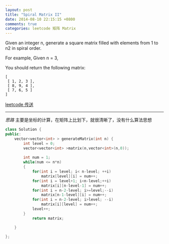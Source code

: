 ```yaml
---
layout: post
title: "Spiral Matrix II"
date: 2014-08-10 22:15:15 +0800
comments: true
categories: leetcode 矩阵 Matrix
---
```

Given an integer n, generate a square matrix filled with elements from 1 to n2 in spiral order.

For example,
Given n = 3,

You should return the following matrix:

	[
 	 [ 1, 2, 3 ],
	 [ 8, 9, 4 ],
	 [ 7, 6, 5 ]
	]

<!--more-->
	
[leetcode 传送](https://oj.leetcode.com/problems/spiral-matrix-ii/)

---
*思路*
主要是坐标的计算，在矩阵上比划下，就很清晰了，没有什么算法思想

```c++
class Solution {
public:
    vector<vector<int> > generateMatrix(int n) {
        int level = 0;
        vector<vector<int> >matrix(n,vector<int>(n,0));
        
        int num = 1;
        while(num <= n*n)
        {
            for(int i = level; i< n-level; ++i)
                matrix[level][i] = num++;
            for(int i = level+1; i<n-level;++i)
                matrix[i][n-level-1] = num++;
            for(int i = n-2-level; i>=level;--i)
                matrix[n-1-level][i] = num++;
            for(int i = n-2-level; i>level; --i)
                matrix[i][level] = num++;
            level++;
        }
            return matrix;

    }
    
};
```
